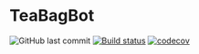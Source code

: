 # TeaBagBot

![GitHub last commit](https://img.shields.io/github/last-commit/Krendeled/TeaBagBot?logo=GitHub)
[![Build status](https://ci.appveyor.com/api/projects/status/msq3kcer29373o6a?svg=true)](https://ci.appveyor.com/project/Krendeled/teabagbot)
[![codecov](https://codecov.io/gh/Ggglitch/DiscordBot/branch/master/graph/badge.svg)](https://codecov.io/gh/Krendeled/TeaBagBot)
